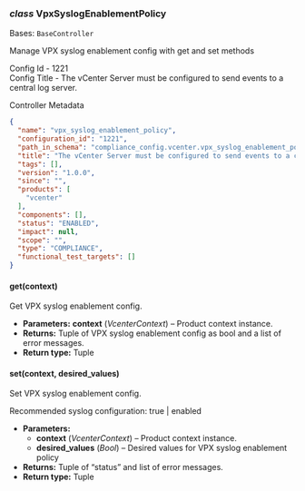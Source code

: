 ### *class* VpxSyslogEnablementPolicy

Bases: `BaseController`

Manage VPX syslog enablement config with get and set methods

Config Id - 1221
<br/>
Config Title - The vCenter Server must be configured to send events to a central log server.
<br/>

Controller Metadata
```json
{
  "name": "vpx_syslog_enablement_policy",
  "configuration_id": "1221",
  "path_in_schema": "compliance_config.vcenter.vpx_syslog_enablement_policy",
  "title": "The vCenter Server must be configured to send events to a central log server.",
  "tags": [],
  "version": "1.0.0",
  "since": "",
  "products": [
    "vcenter"
  ],
  "components": [],
  "status": "ENABLED",
  "impact": null,
  "scope": "",
  "type": "COMPLIANCE",
  "functional_test_targets": []
}
```

#### get(context)

Get VPX syslog enablement config.

* **Parameters:**
  **context** (*VcenterContext*) – Product context instance.
* **Returns:**
  Tuple of VPX syslog enablement config as bool and a list of error messages.
* **Return type:**
  Tuple

#### set(context, desired_values)

Set VPX syslog enablement config.

Recommended syslog configuration: true | enabled
<br/>
* **Parameters:**
  * **context** (*VcenterContext*) – Product context instance.
  * **desired_values** (*Bool*) – Desired values for VPX syslog enablement policy
* **Returns:**
  Tuple of “status” and list of error messages.
* **Return type:**
  Tuple
